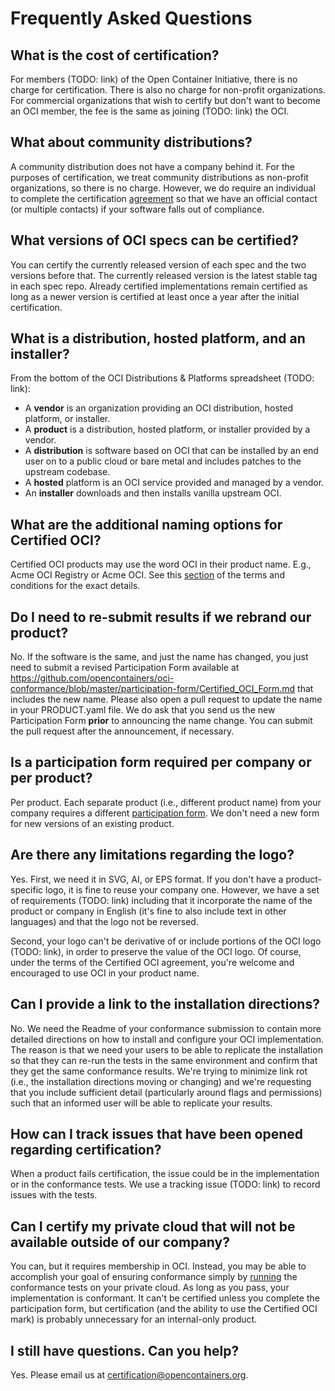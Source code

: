 # Frequently Asked Questions

## What is the cost of certification?

For members (TODO: link) of the Open Container Initiative, there is no charge for
certification. There is also no charge for non-profit organizations. For commercial organizations that wish to
certify but don't want to become an OCI member, the fee is the same as joining (TODO: link) the OCI.

## What about community distributions?

A community distribution does not have a company behind it.
For the purposes of certification, we treat community distributions as non-profit organizations, so
there is no charge. However, we do require an individual to complete the certification
[agreement](./participation-form/Certified_OCI_Form.md) so
that we have an official contact (or multiple contacts) if your software falls out of compliance.

## What versions of OCI specs can be certified?

You can certify the currently released version of each spec and the two versions before that. 
The currently released version is the latest stable tag in each spec repo. 
Already certified implementations remain certified as long as a newer version is certified at least once a year after the initial certification.

## What is a distribution, hosted platform, and an installer?

From the bottom of the OCI Distributions & Platforms spreadsheet (TODO: link):

* A **vendor** is an organization providing an OCI distribution, hosted platform, or installer.
* A **product** is a distribution, hosted platform, or installer provided by a vendor.	
* A **distribution** is software based on OCI that can be installed by an end user on to a public cloud or bare metal and includes patches to the upstream codebase.	
* A **hosted** platform is an OCI service provided and managed by a vendor.	
* An **installer** downloads and then installs vanilla upstream OCI.	

## What are the additional naming options for Certified OCI?

Certified OCI products may use the word OCI in their product name. E.g., Acme OCI Registry or Acme OCI. See this [section](https://github.com/opencontainers/oci-conformance/blob/master/terms-conditions/Certified_OCI_Terms.md#use-of-the-certified-oci-marks-and-participant-oci-combinations) of the terms and conditions for the exact details.

## Do I need to re-submit results if we rebrand our product?

No. If the software is the same, and just the name has changed, you just need to submit a revised Participation Form available at https://github.com/opencontainers/oci-conformance/blob/master/participation-form/Certified_OCI_Form.md that includes the new name. Please also open a pull request to update the name in your PRODUCT.yaml file. We do ask that you send us the new Participation Form **prior** to announcing the name change. You can submit the pull request after the announcement, if necessary.

## Is a participation form required per company or per product?

Per product. Each separate product (i.e., different product name) from your company requires a different [participation form](https://github.com/opencontainers/oci-conformance/blob/master/participation-form/Certified_OCI_Form.md). We don't need a new form for new versions of an existing product.

## Are there any limitations regarding the logo?

Yes. First, we need it in SVG, AI, or EPS format. If you don't have a product-specific logo, it is fine to reuse your company one. However, we have a set of requirements (TODO: link) including that it incorporate the name of the product or company in English (it's fine to also include text in other languages) and that the logo not be reversed.

Second, your logo can't be derivative of or include portions of the OCI logo (TODO: link), in order to preserve the value of the OCI logo. Of course, under the terms of the Certified OCI agreement, you're welcome and encouraged to use OCI in your product name.

## Can I provide a link to the installation directions?

No. We need the Readme of your conformance submission to contain more detailed directions on how to install and configure your OCI implementation. The reason is that we need your users to be able to replicate the installation so that they can re-run the tests in the same environment and confirm that they get the same conformance results. We're trying to minimize link rot (i.e., the installation directions moving or changing) and we're requesting that you include sufficient detail (particularly around flags and permissions) such that an informed user will be able to replicate your results.

## How can I track issues that have been opened regarding certification?

When a product fails certification, the issue could be in the implementation or in the conformance
tests. We use a tracking issue (TODO: link) to record issues with the
tests.

## Can I certify my private cloud that will not be available outside of our company?

You can, but it requires membership in OCI. Instead, you may be able to accomplish your goal of ensuring conformance
simply by [running](instructions.md) the conformance tests on your private cloud. As long as you pass, your
implementation is conformant. It can't be certified unless you complete the participation form, but certification
(and the ability to use the Certified OCI mark) is probably unnecessary for an internal-only product.

## I still have questions. Can you help?

Yes. Please email us at certification@opencontainers.org.
